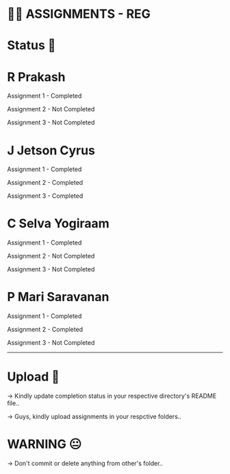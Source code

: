 # 😶‍🌫️ ASSIGNMENTS - REG

# Status 📝

# R Prakash
Assignment 1 - Completed

Assignment 2 - Not Completed

Assignment 3 - Not Completed


# J Jetson Cyrus 
Assignment 1 - Completed

Assignment 2 - Completed

Assignment 3 - Completed

# C Selva Yogiraam
Assignment 1 - Completed

Assignment 2 - Not Completed

Assignment 3 - Not Completed

# P Mari Saravanan
Assignment 1 - Completed

Assignment 2 - Completed

Assignment 3 - Not Completed

<hr>

# Upload 📌
-> Kindly update completion status in your respective directory's README file..

-> Guys, kindly upload assignments in your respctive folders..

# WARNING 😐
-> Don't commit or delete anything from other's folder..
